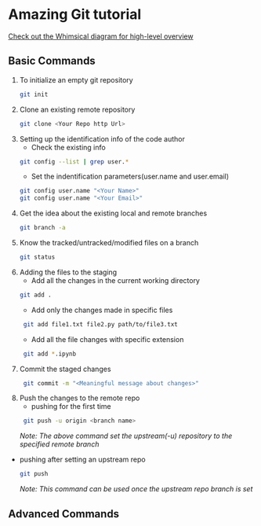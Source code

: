 # Amazing Git tutorial
[Check out the Whimsical diagram for high-level overview](https://whimsical.com/embed/KnjyKjhskF2Z1SoQKui6CP@6HYTAunKLgTSyuEcnFk4aAaLzjUSKAcvt4bD6e4YACHqYCg)
## Basic Commands
1. To initialize an empty git repository
    ```bash
    git init
    ```
2. Clone an existing remote repository
    ```bash
    git clone <Your Repo http Url>
    ``` 
3. Setting up the identification info of the code author
   - Check the existing info
    ```bash
    git config --list | grep user.*
    ```
   - Set the indentification parameters(user.name and user.email)
    ```bash
    git config user.name "<Your Name>"
    git config user.name "<Your Email>"
    ```
4. Get the idea about the existing local and remote branches
    ```bash
    git branch -a
    ```
5. Know the tracked/untracked/modified files on a branch
    ```bash
    git status
    ```
6. Adding the files to the staging
   - Add all the changes in the current working directory
    ```bash
    git add .
    ```
   - Add only the changes made in specific files
    ```bash
     git add file1.txt file2.py path/to/file3.txt
    ```
   - Add all the file changes with specific extension
    ```bash
     git add *.ipynb
    ```
7. Commit the staged changes
   ```bash
    git commit -m "<Meaningful message about changes>"
   ```
8. Push the changes to the remote repo
   - pushing for the first time
   ```bash
    git push -u origin <branch name>
   ```
   *Note: The above command set the upstream(-u) repository to the specified remote branch*
  - pushing after setting an upstream repo
    ```bash
    git push
    ```
    *Note: This command can be used once the upstream repo branch is set*

## Advanced Commands
